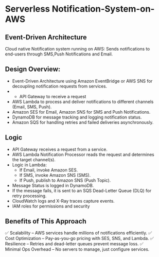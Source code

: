 # Serverless Notification-System-on-AWS
## Event-Driven Architecture
Cloud native Notification system running on AWS: Sends notifications to end-users through SMS,Push Notifications and Email.

## Design Overview:

* Event-Driven Architecture using Amazon EventBridge or AWS SNS for decoupling notification requests from services.
* * API Gateway to receive a request
* AWS Lambda to process and deliver notifications to different channels (Email, SMS, Push).
* Amazon SES for Email, Amazon SNS for SMS and Push Notifications.
* DynamoDB for message tracking and logging notification status.
* Amazon SQS for handling retries and failed deliveries asynchronously.

## Logic
* API Gateway receives a request from a service.
* AWS Lambda Notification Processor reads the request and determines the target channel(s).
* Logic in Lambda:
    * If Email, invoke Amazon SES.
    * If SMS, invoke Amazon SNS (SMS).
    * If Push, publish to Amazon SNS (Push Topic).
* Message Status is logged in DynamoDB.
* If the message fails, it is sent to an SQS Dead-Letter Queue (DLQ) for retry processing.
* CloudWatch logs and X-Ray traces capture events.
* IAM roles for permissions and security

## Benefits of This Approach

✅ Scalability – AWS services handle millions of notifications efficiently.
✅ Cost Optimization – Pay-as-you-go pricing with SES, SNS, and Lambda.
✅ Resilience – Retries and dead-letter queues prevent message loss.
✅ Minimal Ops Overhead – No servers to manage, just configure services.
